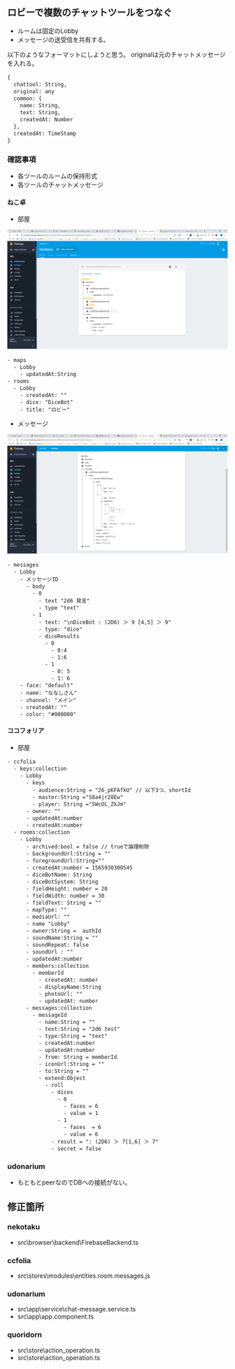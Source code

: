 ## ロビーで複数のチャットツールをつなぐ

* ルームは固定のLobby
* メッセージの送受信を共有する。

以下のようなフォーマットにしようと思う。
originalは元のチャットメッセージを入れる。

```
{
  chattool: String,
  original: any
  common: {
    name: String,
    text: String,
    createdAt: Number
  },
  createdAt: TimeStamp
}
```

### 確認事項

* 各ツールのルームの保持形式
* 各ツールのチャットメッセージ

#### ねこ卓


* 部屋

![](img/2019-08-16.png)

```
- maps
  - Lobby
    - updatedAt:String
- rooms
  - Lobby
    - createdAt: ""
    - dice: "DiceBot"
    - title: "ロビー"
```

* メッセージ

![](img/2019-08-16_3.png)

```
- messages
  - Lobby
    - メッセージID
      - body
        - 0
          - text "2d6 発言"
          - type "text"
        - 1
          - text: "\nDiceBot : (2D6) ＞ 9 [4,5] ＞ 9"
          - type: "dice"
          - diceResults
            - 0
              - 0:4
              - 1:6
            - 1
              - 0: 5
              - 1: 6
    - face: "default"
    - name: "ななしさん"
    - channel: "メイン"
    - createdAt: ""
    - color: "#000000"
```

#### ココフォリア

* 部屋


```
- ccfolia
  - keys:collection
    - Lobby
      - keys
        - audience:String = "26_pKFAfkU" // 以下3つ、shortId
        - master:String ="S8a4jr28Ew"
        - player: String ="SWcOL_ZkJm"
      - owner: ""
      - updatedAt:number
      - createdAt:number
  - rooms:collection
    - Lobby
      - archived:bool = false // trueで論理削除
      - backgroundUrl:String = ""
      - foregroundUrl:String=""
      - createdAt:number = 1565930300545
      - diceBotName: String
      - diceBotSystem: String
      - fieldHeight: number = 20
      - fieldWidth: number = 30
      - fieldText: String = ""
      - mapType: ""
      - mediaUrl: ""
      - name "Lobby"
      - owner:String =  authId
      - soundName:String = ""
      - soundRepeat: false
      - soundUrl : ""
      - updatedAt:number 
      - members:collection
        - memberId
          - createdAt: number 
          - displayName:String
          - photoUrl: ""
          - updatedAt: number
      - messages:collection
        - messageId
          - name:String = ""
          - text:String = "2d6 test"
          - type:String = "text"
          - createdAt:number
          - updatedAt:number
          - from: String = memberId
          - iconUrl:String = ""
          - to:String = ""
          - extend:Object
            - roll
              - dices
                - 0
                  - faces = 6
                  - value = 1
                - 1
                  - faces  = 6
                  - value = 6
              - result = ": (2D6) ＞ 7[1,6] ＞ 7"
              - secret = false
```

### udonarium
* もともとpeerなのでDBへの接続がない。

## 修正箇所
### nekotaku
* src\browser\backend\FirebaseBackend.ts 

### ccfolia
* src\stores\modules\entities.room.messages.js

### udonarium
* src\app\service\chat-message.service.ts
* src\app\app.component.ts

### quoridorn
* src\store\action_operation.ts
* src\store\action_operation.ts